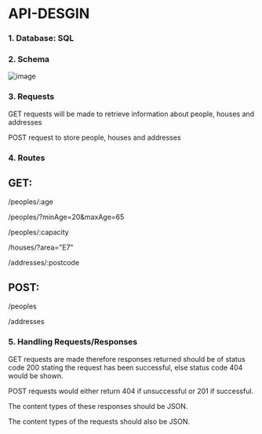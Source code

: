 # API-DESGIN

### 1. Database: SQL

### 2. Schema

 ![image](https://user-images.githubusercontent.com/73557557/177518765-ebc813a8-891a-475e-840a-34c6f9bcf65c.png)

### 3. Requests

GET requests will be made to retrieve information about people, houses and addresses

POST request to store people, houses and addresses

### 4. Routes

## GET:

   /peoples/:age

   /peoples/?minAge=20&maxAge=65

   /peoples/:capacity

   /houses/?area="E7"

   /addresses/:postcode
 
 ## POST:
 
   /peoples
   
   /addresses
   
   
### 5. Handling Requests/Responses

GET requests are made therefore responses returned should be of status code 200 stating the request has been successful, else status code 404 would be shown.

POST requests would either return 404 if unsuccessful or 201 if successful.

The content types of these responses should be JSON.

The content types of the requests should also be JSON.
